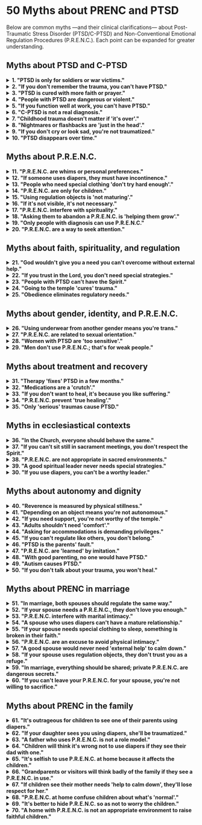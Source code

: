 # 50 Myths about PRENC and PTSD

Below are common myths —and their clinical clarifications— about Post-Traumatic Stress Disorder (PTSD/C-PTSD) and Non-Conventional Emotional Regulation Procedures (P.R.E.N.C.). Each point can be expanded for greater understanding.

## Myths about PTSD and C-PTSD
<details>
<summary><strong>1. "PTSD is only for soldiers or war victims."</strong></summary>
<p><strong>Reality:</strong> PTSD can arise after any traumatic event (abuse, neglect, accidents, domestic violence).<br><strong>Risk:</strong> Invisibilizes civilian suffering, especially women and children.</p>
</details>

<details>
<summary><strong>2. "If you don't remember the trauma, you can't have PTSD."</strong></summary>
<p><strong>Reality:</strong> Dissociative amnesia is a common symptom of C-PTSD. The body remembers even if the mind doesn't.<br><strong>Risk:</strong> Support is denied to those without "narrative evidence".</p>
</details>

<details>
<summary><strong>3. "PTSD is cured with more faith or prayer."</strong></summary>
<p><strong>Reality:</strong> Trauma alters brain circuits; faith can accompany, but doesn't substitute neurological regulation.<br><strong>Risk:</strong> Blames the person for "not praying enough".</p>
</details>

<details>
<summary><strong>4. "People with PTSD are dangerous or violent."</strong></summary>
<p><strong>Reality:</strong> Most freeze or withdraw; aggression is rare and usually defensive.<br><strong>Risk:</strong> Stigmatization and social exclusion.</p>
</details>

<details>
<summary><strong>5. "If you function well at work, you can't have PTSD."</strong></summary>
<p><strong>Reality:</strong> Many people "function" at high emotional cost (exhaustion, dissociation).<br><strong>Risk:</strong> The severity of internal suffering is denied.</p>
</details>

<details>
<summary><strong>6. "C-PTSD is not a real diagnosis."</strong></summary>
<p><strong>Reality:</strong> Although not in DSM-5 (USA), it is in ICD-11 (WHO) and is widely recognized clinically.<br><strong>Risk:</strong> Invalidates the experience of those who suffered prolonged trauma.</p>
</details>

<details>
<summary><strong>7. "Childhood trauma doesn't matter if 'it's over'."</strong></summary>
<p><strong>Reality:</strong> Early trauma reconfigures the developing brain. Its effects are lasting without intervention.<br><strong>Risk:</strong> Minimizes the impact of childhood helplessness.</p>
</details>

<details>
<summary><strong>8. "Nightmares or flashbacks are 'just in the head'."</strong></summary>
<p><strong>Reality:</strong> They are real physiological responses, with activation of the autonomic nervous system.<br><strong>Risk:</strong> Discredits the sensory experience of trauma.</p>
</details>

<details>
<summary><strong>9. "If you don't cry or look sad, you're not traumatized."</strong></summary>
<p><strong>Reality:</strong> Affective anesthesia is a common symptom of PTSD.<br><strong>Risk:</strong> Confuses disconnection with indifference.</p>
</details>

<details>
<summary><strong>10. "PTSD disappears over time."</strong></summary>
<p><strong>Reality:</strong> Without treatment, it can become chronic or worsen.<br><strong>Risk:</strong> Delays seeking help.</p>
</details>

## Myths about P.R.E.N.C.
<details>
<summary><strong>11. "P.R.E.N.C. are whims or personal preferences."</strong></summary>
<p><strong>Reality:</strong> They are neurologically grounded adaptive strategies.<br><strong>Risk:</strong> Reasonable accommodations are denied.</p>
</details>

<details>
<summary><strong>12. "If someone uses diapers, they must have incontinence."</strong></summary>
<p><strong>Reality:</strong> They can be used for tactile containment, not physiological function.<br><strong>Risk:</strong> Unnecessary humiliation and shame.</p>
</details>

<details>
<summary><strong>13. "People who need special clothing 'don't try hard enough'."</strong></summary>
<p><strong>Reality:</strong> Sensory overload is real and exhausting.<br><strong>Risk:</strong> Need is interpreted as laziness.</p>
</details>

<details>
<summary><strong>14. "P.R.E.N.C. are only for children."</strong></summary>
<p><strong>Reality:</strong> Regulatory needs persist in adulthood, especially after complex trauma.<br><strong>Risk:</strong> Support is denied to adults with legitimate needs.</p>
</details>

<details>
<summary><strong>15. "Using regulation objects is 'not maturing'."</strong></summary>
<p><strong>Reality:</strong> Maturity includes knowing what you need to function with dignity.<br><strong>Risk:</strong> Self-regulation is pathologized.</p>
</details>

<details>
<summary><strong>16. "If it's not visible, it's not necessary."</strong></summary>
<p><strong>Reality:</strong> Many P.R.E.N.C. are discrete (underwear, accessories).<br><strong>Risk:</strong> "Visible normality" is demanded as a condition of belonging.</p>
</details>

<details>
<summary><strong>17. "P.R.E.N.C. interfere with spirituality."</strong></summary>
<p><strong>Reality:</strong> They allow greater bodily presence, which facilitates spiritual connection.<br><strong>Risk:</strong> Those who regulate in non-conventional ways are excluded.</p>
</details>

<details>
<summary><strong>18. "Asking them to abandon a P.R.E.N.C. is 'helping them grow'."</strong></summary>
<p><strong>Reality:</strong> Can cause emotional collapse or dissociation.<br><strong>Risk:</strong> Psychological harm and spiritual distancing.</p>
</details>

<details>
<summary><strong>19. "Only people with diagnosis can use P.R.E.N.C."</strong></summary>
<p><strong>Reality:</strong> Many don't have access to diagnosis, but their needs are real.<br><strong>Risk:</strong> Support is conditioned on formal clinical status.</p>
</details>

<details>
<summary><strong>20. "P.R.E.N.C. are a way to seek attention."</strong></summary>
<p><strong>Reality:</strong> Most are used privately or discretely.<br><strong>Risk:</strong> Regulatory intention is discredited.</p>
</details>

## Myths about faith, spirituality, and regulation
<details>
<summary><strong>21. "God wouldn't give you a need you can't overcome without external help."</strong></summary>
<p><strong>Reality:</strong> God gives gifts, including therapists, science, and bodily strategies.<br><strong>Risk:</strong> Help is rejected as "lack of faith".</p>
</details>

<details>
<summary><strong>22. "If you trust in the Lord, you don't need special strategies."</strong></summary>
<p><strong>Reality:</strong> Faith and neuroscience are not mutually exclusive.<br><strong>Risk:</strong> Person is blamed for "depending on earthly things".</p>
</details>

<details>
<summary><strong>23. "People with PTSD can't have the Spirit."</strong></summary>
<p><strong>Reality:</strong> The Spirit can touch any child of God, regardless of their neurological state.<br><strong>Risk:</strong> Spiritual agency is denied.</p>
</details>

<details>
<summary><strong>24. "Going to the temple 'cures' trauma."</strong></summary>
<p><strong>Reality:</strong> The temple is sacred, but doesn't substitute trauma-focused therapy.<br><strong>Risk:</strong> Guilt is generated for "not healing in the temple".</p>
</details>

<details>
<summary><strong>25. "Obedience eliminates regulatory needs."</strong></summary>
<p><strong>Reality:</strong> Obedience doesn't reconfigure brain circuits damaged by trauma.<br><strong>Risk:</strong> Holiness is confused with neurological normality.</p>
</details>

## Myths about gender, identity, and P.R.E.N.C.
<details>
<summary><strong>26. "Using underwear from another gender means you're trans."</strong></summary>
<p><strong>Reality:</strong> It can be for texture, not identity.<br><strong>Risk:</strong> Serious clinical confusion and relational harm.</p>
</details>

<details>
<summary><strong>27. "P.R.E.N.C. are related to sexual orientation."</strong></summary>
<p><strong>Reality:</strong> They are neurological responses, not expressions of sexual identity.<br><strong>Risk:</strong> Double stigmatization.</p>
</details>

<details>
<summary><strong>28. "Women with PTSD are 'too sensitive'."</strong></summary>
<p><strong>Reality:</strong> Sensitivity is an adaptive response to danger.<br><strong>Risk:</strong> Gender trauma is minimized.</p>
</details>

<details>
<summary><strong>29. "Men don't use P.R.E.N.C.; that's for weak people."</strong></summary>
<p><strong>Reality:</strong> Men also have regulatory needs, but hide them due to stigma.<br><strong>Risk:</strong> Isolation and suicide.</p>
</details>

## Myths about treatment and recovery
<details>
<summary><strong>31. "Therapy 'fixes' PTSD in a few months."</strong></summary>
<p><strong>Reality:</strong> Healing from complex trauma takes years and isn't always linear.<br><strong>Risk:</strong> Frustration and treatment abandonment.</p>
</details>

<details>
<summary><strong>32. "Medications are a 'crutch'."</strong></summary>
<p><strong>Reality:</strong> They can restore the neurochemical balance necessary for therapy.<br><strong>Risk:</strong> Effective treatment is rejected.</p>
</details>

<details>
<summary><strong>33. "If you don't want to heal, it's because you like suffering."</strong></summary>
<p><strong>Reality:</strong> Fear of healing (due to loss of identity, etc.) is common in C-PTSD.<br><strong>Risk:</strong> Guilt and abandonment.</p>
</details>

<details>
<summary><strong>34. "P.R.E.N.C. prevent 'true healing'."</strong></summary>
<p><strong>Reality:</strong> They are bridges to regulation, not obstacles.<br><strong>Risk:</strong> Premature renunciation is forced.</p>
</details>

<details>
<summary><strong>35. "Only 'serious' traumas cause PTSD."</strong></summary>
<p><strong>Reality:</strong> Subjective perception of threat is what counts, not "objective severity".<br><strong>Risk:</strong> Neglect or chronic humiliation traumas are invalidated.</p>
</details>

## Myths in ecclesiastical contexts
<details>
<summary><strong>36. "In the Church, everyone should behave the same."</strong></summary>
<p><strong>Reality:</strong> Neurological diversity is part of God's plan.<br><strong>Risk:</strong> Forced homogenization that excludes.</p>
</details>

<details>
<summary><strong>37. "If you can't sit still in sacrament meetings, you don't respect the Spirit."</strong></summary>
<p><strong>Reality:</strong> Movement can be necessary sensory regulation.<br><strong>Risk:</strong> Public correction that humiliates.</p>
</details>

<details>
<summary><strong>38. "P.R.E.N.C. are not appropriate in sacred environments."</strong></summary>
<p><strong>Reality:</strong> Holiness includes compassion for real needs.<br><strong>Risk:</strong> Appearance is prioritized over inclusion.</p>
</details>

<details>
<summary><strong>39. "A good spiritual leader never needs special strategies."</strong></summary>
<p><strong>Reality:</strong> Leaders are also human with neurological needs.<br><strong>Risk:</strong> Hypocrisy and exhaustion.</p>
</details>

<details>
<summary><strong>30. "If you use diapers, you can't be a worthy leader."</strong></summary>
<p><strong>Reality:</strong> Dignity doesn't depend on sensory regulation.<br><strong>Risk:</strong> Callings are excluded based on prejudice.</p>
</details>

## Myths about autonomy and dignity
<details>
<summary><strong>40. "Reverence is measured by physical stillness."</strong></summary>
<p><strong>Reality:</strong> Reverence is of the heart, not the body.<br><strong>Risk:</strong> Expression is confused with intention.</p>
</details>

<details>
<summary><strong>41. "Depending on an object means you're not autonomous."</strong></summary>
<p><strong>Reality:</strong> Autonomy includes choosing your regulation tools.<br><strong>Risk:</strong> Personal agency is denied.</p>
</details>

<details>
<summary><strong>42. "If you need support, you're not worthy of the temple."</strong></summary>
<p><strong>Reality:</strong> Temple worthiness is based on the heart, not neurological functionality.<br><strong>Risk:</strong> Unjust spiritual barriers.</p>
</details>

<details>
<summary><strong>43. "Adults shouldn't need 'comfort'."</strong></summary>
<p><strong>Reality:</strong> Bodily comfort is a basic human need.<br><strong>Risk:</strong> Vulnerability is pathologized.</p>
</details>

<details>
<summary><strong>44. "Asking for accommodations is demanding privileges."</strong></summary>
<p><strong>Reality:</strong> It's asking for equity, not advantage.<br><strong>Risk:</strong> Community resentment.</p>
</details>

<details>
<summary><strong>45. "If you can't regulate like others, you don't belong."</strong></summary>
<p><strong>Reality:</strong> Belonging isn't earned by conformity.<br><strong>Risk:</strong> Isolation and loss of faith.</p>
</details>

<details>
<summary><strong>46. "PTSD is the parents' fault."</strong></summary>
<p><strong>Reality:</strong> Trauma can occur outside the home; it's not always preventable.<br><strong>Risk:</strong> Unnecessary parental guilt.</p>
</details>

<details>
<summary><strong>47. "P.R.E.N.C. are 'learned' by imitation."</strong></summary>
<p><strong>Reality:</strong> They arise from internal needs, not modeling.<br><strong>Risk:</strong> Their neurological root is minimized.</p>
</details>

<details>
<summary><strong>48. "With good parenting, no one would have PTSD."</strong></summary>
<p><strong>Reality:</strong> Trauma can come from outside the home (school, community, disasters).<br><strong>Risk:</strong> Damaging idealization of the family.</p>
</details>

<details>
<summary><strong>49. "Autism causes PTSD."</strong></summary>
<p><strong>Reality:</strong> Autism increases vulnerability to trauma, but doesn't cause it.<br><strong>Risk:</strong> Diagnostic confusion.</p>
</details>

<details>
<summary><strong>50. "If you don't talk about your trauma, you won't heal."</strong></summary>
<p><strong>Reality:</strong> Some heal through the body, art, or silence.<br><strong>Risk:</strong> A single healing path is imposed.</p>
</details>

## Myths about PRENC in marriage

<details>
<summary><strong>51. "In marriage, both spouses should regulate the same way."</strong></summary>
<p><strong>Reality:</strong> Each person has a unique nervous system; what regulates one may not work —or even harm— the other.<br><strong>Risk:</strong> A "normality" standard is imposed that invalidates one spouse's legitimate needs.</p>
</details>

<details>
<summary><strong>52. "If your spouse needs a P.R.E.N.C., they don't love you enough."</strong></summary>
<p><strong>Reality:</strong> The need for regulation is not related to love, but to nervous system physiology after trauma or neurodivergence.<br><strong>Risk:</strong> Need is confused with rejection, generating emotional insecurity.</p>
</details>

<details>
<summary><strong>53. "P.R.E.N.C. interfere with marital intimacy."</strong></summary>
<p><strong>Reality:</strong> Many P.R.E.N.C. allow the person to be more present and secure, which can improve intimate connection.<br><strong>Risk:</strong> Regulation is assumed to be an obstacle, when it can actually be a bridge.</p>
</details>

<details>
<summary><strong>54. "A spouse who uses diapers can't have a mature relationship."</strong></summary>
<p><strong>Reality:</strong> Symbolic use of diapers (without physiological function) can be a legitimate self-regulation strategy after helplessness trauma.<br><strong>Risk:</strong> Marital maturity is judged by external standards, not by bond quality.</p>
</details>

<details>
<summary><strong>55. "If your spouse needs special clothing to sleep, something is broken in their faith."</strong></summary>
<p><strong>Reality:</strong> Faith and somatic regulation coexist; one doesn't cancel the other.<br><strong>Risk:</strong> A neurological need is spiritualized, generating unnecessary guilt.</p>
</details>

<details>
<summary><strong>56. "P.R.E.N.C. are an excuse to avoid physical intimacy."</strong></summary>
<p><strong>Reality:</strong> In many cases, P.R.E.N.C. allow the person to feel safe to participate in intimacy.<br><strong>Risk:</strong> Need is interpreted as rejection, damaging marital trust.</p>
</details>

<details>
<summary><strong>57. "A good spouse would never need 'external help' to calm down."</strong></summary>
<p><strong>Reality:</strong> Self-regulation isn't always possible after complex trauma; P.R.E.N.C. are autonomy tools, not dependency.<br><strong>Risk:</strong> Self-sufficiency is idealized, ignoring the reality of neurological damage.</p>
</details>

<details>
<summary><strong>58. "If your spouse uses regulation objects, they don't trust you as a refuge."</strong></summary>
<p><strong>Reality:</strong> P.R.E.N.C. don't replace the spouse; they complement human support when the nervous system is in alarm.<br><strong>Risk:</strong> A physiological need is taken as personal offense.</p>
</details>

<details>
<summary><strong>59. "In marriage, everything should be shared; private P.R.E.N.C. are dangerous secrets."</strong></summary>
<p><strong>Reality:</strong> Some P.R.E.N.C. are intimate by nature (like regulatory underwear) and don't imply concealment, but personal dignity.<br><strong>Risk:</strong> Privacy is confused with lack of transparency.</p>
</details>

<details>
<summary><strong>60. "If you can't leave your P.R.E.N.C. for your spouse, you're not willing to sacrifice."</strong></summary>
<p><strong>Reality:</strong> Asking someone to abandon an essential regulatory strategy is not an act of love, but a demand that can cause emotional collapse.<br><strong>Risk:</strong> The concept of sacrifice is distorted, turning it into coercion.</p>
</details>

## Myths about PRENC in the family

<details>
<summary><strong>61. "It's outrageous for children to see one of their parents using diapers."</strong></summary>
<p><strong>Reality:</strong> If explained with simplicity and dignity ("this helps me calm down, like you like your blanket"), children learn empathy, neurological diversity, and respect for others' needs.<br><strong>Risk:</strong> Unnecessary shame is transmitted and an opportunity to teach compassion is hidden.</p>
</details>

<details>
<summary><strong>62. "If your daughter sees you using diapers, she'll be traumatized."</strong></summary>
<p><strong>Reality:</strong> Children don't get "traumatized" by seeing human needs regulated calmly; they get traumatized by fear, violence, or emotional incoherence.<br><strong>Risk:</strong> Adult stigma is projected onto childhood innocence.</p>
</details>

<details>
<summary><strong>63. "A father who uses P.R.E.N.C. is not a role model."</strong></summary>
<p><strong>Reality:</strong> Modeling self-regulation, self-care, and emotional honesty is one of the best lessons a father can give.<br><strong>Risk:</strong> "Normality" is confused with moral integrity.</p>
</details>

<details>
<summary><strong>64. "Children will think it's wrong not to use diapers if they see their dad with one."</strong></summary>
<p><strong>Reality:</strong> Children understand contextual differences ("this is for dad, you don't need it"). Confusion only arises if presented with shame or secrecy.<br><strong>Risk:</strong> Children's capacity to understand functional diversity is underestimated.</p>
</details>

<details>
<summary><strong>65. "It's selfish to use P.R.E.N.C. at home because it affects the children."</strong></summary>
<p><strong>Reality:</strong> An emotionally regulated father is more present, patient, and available for their children. Taking care of yourself isn't selfishness, it's parental responsibility.<br><strong>Risk:</strong> The caregiver is blamed for prioritizing their stability, which can lead to exhaustion.</p>
</details>

<details>
<summary><strong>66. "Grandparents or visitors will think badly of the family if they see a P.R.E.N.C. in use."</strong></summary>
<p><strong>Reality:</strong> Others' perception shouldn't dictate the internal health of the home. A family that cares for itself with dignity teaches more than one that pretends perfection.<br><strong>Risk:</strong> Social appearance is prioritized over real well-being.</p>
</details>

<details>
<summary><strong>67. "If children see their mother needs 'help to calm down', they'll lose respect for her."</strong></summary>
<p><strong>Reality:</strong> Children respect authenticity, not invulnerability. Seeing a parent handle their emotions with healthy tools fosters security.<br><strong>Risk:</strong> The myth of the "perfect parent" who never needs support is perpetuated.</p>
</details>

<details>
<summary><strong>68. "P.R.E.N.C. at home confuse children about what's 'normal'."</strong></summary>
<p><strong>Reality:</strong> Real life includes diversity. Children who grow up in inclusive homes develop greater empathy, cognitive flexibility, and resilience.<br><strong>Risk:</strong> An illusion of normality that doesn't exist outside the home is protected.</p>
</details>

<details>
<summary><strong>69. "It's better to hide P.R.E.N.C. so as not to worry the children."</strong></summary>
<p><strong>Reality:</strong> Secrecy generates anxiety; calm transparency generates security. Children perceive stress even when nothing is said to them.<br><strong>Risk:</strong> A non-verbal tension environment is created that children internalize as guilt or danger.</p>
</details>

<details>
<summary><strong>70. "A home with P.R.E.N.C. is not an appropriate environment to raise faithful children."</strong></summary>
<p><strong>Reality:</strong> A home where the Gospel is lived with authenticity —including compassion for one's own needs— is a seedbed of genuine faith.<br><strong>Risk:</strong> Holiness is equated with the absence of human needs, contradicting Christ's example, who healed bodies and souls.</p>
</details>




